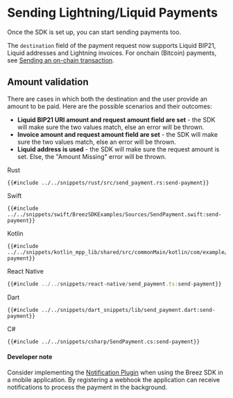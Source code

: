 # Sending Lightning/Liquid Payments

Once the SDK is set up, you can start sending payments too.


The `destination` field of the payment request now supports Liquid BIP21, Liquid addresses and Lightning invoices. For onchain (Bitcoin) payments, see [Sending an on-chain transaction](pay_onchain.md).

## Amount validation

There are cases in which both the destination and the user provide an amount to be paid. Here are the possible scenarios and their outcomes:
- **Liquid BIP21 URI amount and request amount field are set** - the SDK will make sure the two values match, else an error will be thrown.
- **Invoice amount and request amount field are set** - the SDK will make sure the two values match, else an error will be thrown.
- **Liquid address is used** - the SDK will make sure the request amount is set. Else, the "Amount Missing" error will be thrown.

<custom-tabs category="lang">
<div slot="title">Rust</div>
<section>

```rust,ignore
{{#include ../../snippets/rust/src/send_payment.rs:send-payment}}
```
</section>

<div slot="title">Swift</div>
<section>

```swift,ignore
{{#include ../../snippets/swift/BreezSDKExamples/Sources/SendPayment.swift:send-payment}}
```
</section>

<div slot="title">Kotlin</div>
<section>

```kotlin,ignore
{{#include ../../snippets/kotlin_mpp_lib/shared/src/commonMain/kotlin/com/example/kotlinmpplib/SendPayment.kt:send-payment}}
```
</section>

<div slot="title">React Native</div>
<section>

```typescript
{{#include ../../snippets/react-native/send_payment.ts:send-payment}}
```
</section>

<div slot="title">Dart</div>
<section>

```dart,ignore
{{#include ../../snippets/dart_snippets/lib/send_payment.dart:send-payment}}
```
</section>

<div slot="title">C#</div>
<section>

```cs,ignore
{{#include ../../snippets/csharp/SendPayment.cs:send-payment}}
```
</section>
</custom-tabs>
<div class="warning">
<h4>Developer note</h4>
Consider implementing the <a href="/notifications/getting_started.md">Notification Plugin</a> when using the Breez SDK in a mobile application. By registering a webhook the application can receive notifications to process the payment in the background.
</div>
